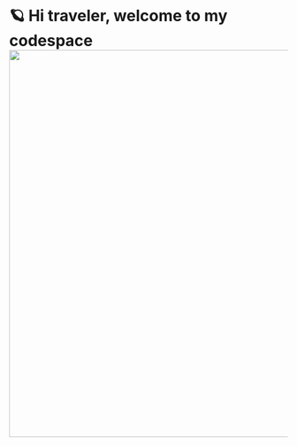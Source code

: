 <h1 style="margin: 0;">🪐 Hi traveler, welcome to my codespace</h1>
<img src="https://68.media.tumblr.com/5d9d44687164a666bb7e344054a9901d/tumblr_nsy6r46nFd1tz85h4o1_500.gif" style="width: 700px; heigth: 550px; margin: 0;"> 

